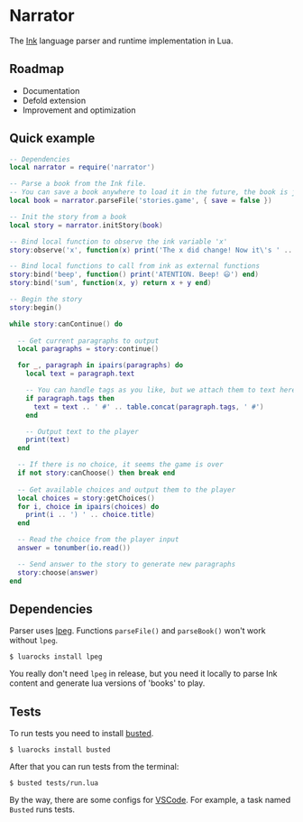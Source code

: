 # Narrator
The [Ink](https://www.inklestudios.com/ink/) language parser and runtime implementation in Lua.

## Roadmap
- Documentation
- Defold extension
- Improvement and optimization

## Quick example

```lua
-- Dependencies
local narrator = require('narrator')

-- Parse a book from the Ink file.
-- You can save a book anywhere to load it in the future, the book is just a Lua table.
local book = narrator.parseFile('stories.game', { save = false })

-- Init the story from a book
local story = narrator.initStory(book)

-- Bind local function to observe the ink variable 'x'
story:observe('x', function(x) print('The x did change! Now it\'s ' .. x) end)

-- Bind local functions to call from ink as external functions
story:bind('beep', function() print('ATENTION. Beep! 😃') end)
story:bind('sum', function(x, y) return x + y end)

-- Begin the story
story:begin()

while story:canContinue() do
  
  -- Get current paragraphs to output
  local paragraphs = story:continue()

  for _, paragraph in ipairs(paragraphs) do
    local text = paragraph.text

    -- You can handle tags as you like, but we attach them to text here.
    if paragraph.tags then
      text = text .. ' #' .. table.concat(paragraph.tags, ' #')
    end

    -- Output text to the player
    print(text)
  end

  -- If there is no choice, it seems the game is over
  if not story:canChoose() then break end
  
  -- Get available choices and output them to the player
  local choices = story:getChoices()
  for i, choice in ipairs(choices) do
    print(i .. ') ' .. choice.title)
  end

  -- Read the choice from the player input
  answer = tonumber(io.read())

  -- Send answer to the story to generate new paragraphs
  story:choose(answer)
end
```

## Dependencies

Parser uses [lpeg](http://www.inf.puc-rio.br/~roberto/lpeg/). Functions ```parseFile()``` and ```parseBook()``` won't work without ```lpeg```.

```
$ luarocks install lpeg
```

You really don't need ```lpeg``` in release, but you need it locally to parse Ink content and generate lua versions of 'books' to play.

## Tests

To run tests you need to install [busted](https://github.com/Olivine-Labs/busted).
```
$ luarocks install busted
```

After that you can run tests from the terminal:
```
$ busted tests/run.lua
```

By the way, there are some configs for [VSCode](https://code.visualstudio.com/). For example, a task named ```Busted``` runs tests.